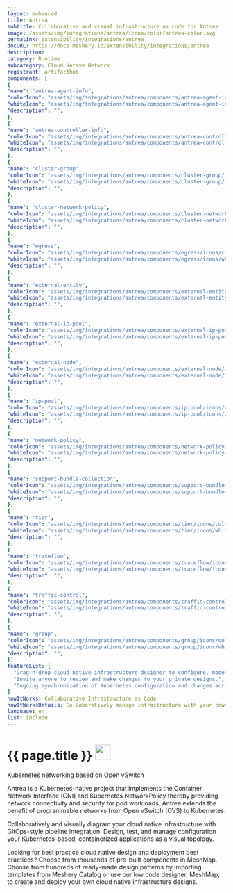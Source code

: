 ```yaml
---
layout: enhanced
title: Antrea
subtitle: Collaborative and visual infrastructure as code for Antrea
image: /assets/img/integrations/antrea/icons/color/antrea-color.svg
permalink: extensibility/integrations/antrea
docURL: https://docs.meshery.io/extensibility/integrations/antrea
description: 
category: Runtime
subcategory: Cloud Native Network
registrant: artifacthub
components: [
{
"name": "antrea-agent-info",
"colorIcon": "assets/img/integrations/antrea/components/antrea-agent-info/icons/color/antrea-agent-info-color.svg",
"whiteIcon": "assets/img/integrations/antrea/components/antrea-agent-info/icons/white/antrea-agent-info-white.svg",
"description": "",
},
{
"name": "antrea-controller-info",
"colorIcon": "assets/img/integrations/antrea/components/antrea-controller-info/icons/color/antrea-controller-info-color.svg",
"whiteIcon": "assets/img/integrations/antrea/components/antrea-controller-info/icons/white/antrea-controller-info-white.svg",
"description": "",
},
{
"name": "cluster-group",
"colorIcon": "assets/img/integrations/antrea/components/cluster-group/icons/color/cluster-group-color.svg",
"whiteIcon": "assets/img/integrations/antrea/components/cluster-group/icons/white/cluster-group-white.svg",
"description": "",
},
{
"name": "cluster-network-policy",
"colorIcon": "assets/img/integrations/antrea/components/cluster-network-policy/icons/color/cluster-network-policy-color.svg",
"whiteIcon": "assets/img/integrations/antrea/components/cluster-network-policy/icons/white/cluster-network-policy-white.svg",
"description": "",
},
{
"name": "egress",
"colorIcon": "assets/img/integrations/antrea/components/egress/icons/color/egress-color.svg",
"whiteIcon": "assets/img/integrations/antrea/components/egress/icons/white/egress-white.svg",
"description": "",
},
{
"name": "external-entity",
"colorIcon": "assets/img/integrations/antrea/components/external-entity/icons/color/external-entity-color.svg",
"whiteIcon": "assets/img/integrations/antrea/components/external-entity/icons/white/external-entity-white.svg",
"description": "",
},
{
"name": "external-ip-pool",
"colorIcon": "assets/img/integrations/antrea/components/external-ip-pool/icons/color/external-ip-pool-color.svg",
"whiteIcon": "assets/img/integrations/antrea/components/external-ip-pool/icons/white/external-ip-pool-white.svg",
"description": "",
},
{
"name": "external-node",
"colorIcon": "assets/img/integrations/antrea/components/external-node/icons/color/external-node-color.svg",
"whiteIcon": "assets/img/integrations/antrea/components/external-node/icons/white/external-node-white.svg",
"description": "",
},
{
"name": "ip-pool",
"colorIcon": "assets/img/integrations/antrea/components/ip-pool/icons/color/ip-pool-color.svg",
"whiteIcon": "assets/img/integrations/antrea/components/ip-pool/icons/white/ip-pool-white.svg",
"description": "",
},
{
"name": "network-policy",
"colorIcon": "assets/img/integrations/antrea/components/network-policy/icons/color/network-policy-color.svg",
"whiteIcon": "assets/img/integrations/antrea/components/network-policy/icons/white/network-policy-white.svg",
"description": "",
},
{
"name": "support-bundle-collection",
"colorIcon": "assets/img/integrations/antrea/components/support-bundle-collection/icons/color/support-bundle-collection-color.svg",
"whiteIcon": "assets/img/integrations/antrea/components/support-bundle-collection/icons/white/support-bundle-collection-white.svg",
"description": "",
},
{
"name": "tier",
"colorIcon": "assets/img/integrations/antrea/components/tier/icons/color/tier-color.svg",
"whiteIcon": "assets/img/integrations/antrea/components/tier/icons/white/tier-white.svg",
"description": "",
},
{
"name": "traceflow",
"colorIcon": "assets/img/integrations/antrea/components/traceflow/icons/color/traceflow-color.svg",
"whiteIcon": "assets/img/integrations/antrea/components/traceflow/icons/white/traceflow-white.svg",
"description": "",
},
{
"name": "traffic-control",
"colorIcon": "assets/img/integrations/antrea/components/traffic-control/icons/color/traffic-control-color.svg",
"whiteIcon": "assets/img/integrations/antrea/components/traffic-control/icons/white/traffic-control-white.svg",
"description": "",
},
{
"name": "group",
"colorIcon": "assets/img/integrations/antrea/components/group/icons/color/group-color.svg",
"whiteIcon": "assets/img/integrations/antrea/components/group/icons/white/group-white.svg",
"description": "",
}]
featureList: [
  "Drag-n-drop cloud native infrastructure designer to configure, model, and deploy your workloads.",
  "Invite anyone to review and make changes to your private designs.",
  "Ongoing synchronization of Kubernetes configuration and changes across any number of clusters."
]
howItWorks: Collaborative Infrastructure as Code
howItWorksDetails: Collaboratively manage infrastructure with your coworkers synchronously sharing the same designs.
language: en
list: include
---
```

<h1>{{ page.title }} <img src="{{ page.image }}" style="width: 35px; height: 35px;" /></h1>

<p>
Kubernetes networking based on Open vSwitch
</p>
<p>Antrea is a Kubernetes-native project that implements the Container Network Interface (CNI) and Kubernetes NetworkPolicy thereby providing network connectivity and security for pod workloads. Antrea extends the benefit of programmable networks from Open vSwitch (OVS) to Kubernetes.</p><p>
    Collaboratively and visually diagram your cloud native infrastructure with GitOps-style pipeline integration. Design, test, and manage configuration your Kubernetes-based, containerized applications as a visual topology.
</p>
<p>
    Looking for best practice cloud native design and deployment best practices? Choose from thousands of pre-built components in MeshMap. Choose from hundreds of ready-made design patterns by importing templates from Meshery Catalog or use our low code designer, MeshMap, to create and deploy your own cloud native infrastructure designs.
</p>

